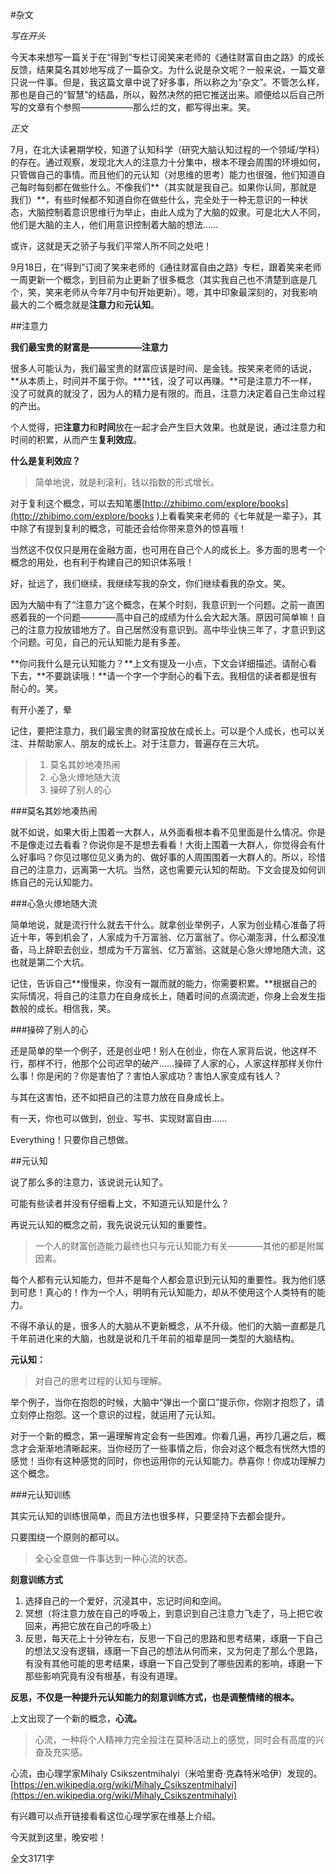 #杂文

*写在开头*

今天本来想写一篇关于在“得到”专栏订阅笑来老师的《通往财富自由之路》的成长反馈，结果莫名其妙地写成了一篇杂文。为什么说是杂文呢？一般来说，一篇文章只说一件事。但是，我这篇文章中说了好多事，所以称之为“杂文”。不管怎么样，那也是自己的“智慧”的结晶，所以，毅然决然的把它推送出来。顺便给以后自己所写的文章有个参照——————那么烂的文，都写得出来。笑。

*正文*

7月，在北大读暑期学校，知道了认知科学（研究大脑认知过程的一个领域/学科）的存在。通过观察，发现北大人的注意力十分集中，根本不理会周围的环境如何，只管做自己的事情。而且他们的元认知（对思维的思考）能力也很强，他们知道自己每时每刻都在做些什么。不像我们**（其实就是我自己。如果你认同，那就是我们）**，有些时候都不知道自你在做些什么，完全处于一种无意识的一种状态，大脑控制着意识思维行为举止，由此人成为了大脑的奴隶。可是北大人不同，他们是大脑的主人，他们用意识控制着大脑的想法……

或许，这就是天之骄子与我们平常人所不同之处吧！

9月18日，在“得到”订阅了笑来老师的《通往财富自由之路》专栏，跟着笑来老师一周更新一个概念，到目前为止更新了很多概念（其实我自己也不清楚到底是几个，笑，笑来老师从今年7月中旬开始更新）。嗯，其中印象最深刻的，对我影响最大的二个概念就是**注意力**和**元认知**。

##注意力

**我们最宝贵的财富是——————注意力**

很多人可能认为，我们最宝贵的财富应该是时间、是金钱。按笑来老师的话说，**从本质上，时间并不属于你。****钱，没了可以再赚。**可是注意力不一样，没了可就真的就没了，因为人的精力是有限的。而且，注意力决定着自己生命过程的产出。

个人觉得，把**注意力**和**时间**放在一起才会产生巨大效果。也就是说，通过注意力和时间的积累，从而产生**复利效应**。

**什么是复利效应？** 
> 简单地说，就是利滚利，钱以指数的形式增长。

对于复利这个概念，可以去知笔墨[http://zhibimo.com/explore/books](http://zhibimo.com/explore/books )上看看笑来老师的《七年就是一辈子》，其中除了有提到复利的概念，可能还会给你带来意外的惊喜哦！

当然这不仅仅只是用在金融方面，也可用在自己个人的成长上。多方面的思考一个概念的用处，也有利于构建自己的知识体系哦！

好，扯远了，我们继续，我继续写我的杂文，你们继续看我的杂文。笑。

因为大脑中有了“注意力”这个概念，在某个时刻，我意识到一个问题。之前一直困惑着我的一个问题————高中自己的成绩为什么会大起大落。原因可简单嘛！自己的注意力投放错地方了。自己居然没有意识到。高中毕业快三年了，才意识到这个问题。可见，自己的元认知能力是有多差。

**你问我什么是元认知能力？**上文有提及一小点，下文会详细描述。请耐心看下去，**不要跳读哦！**请一个字一个字耐心的看下去。我相信的读者都是很有耐心的。笑。

有开小差了，晕

记住，要把注意力，我们最宝贵的财富投放在成长上。可以是个人成长，也可以关注、并帮助家人、朋友的成长上。对于注意力，普遍存在三大坑。

> 1. 莫名其妙地凑热闹
> 2. 心急火燎地随大流
> 3. 操碎了别人的心

###莫名其妙地凑热闹

就不如说，如果大街上围着一大群人，从外面看根本看不见里面是什么情况。你是不是像走过去看看？你说你是不是想去看看！大街上围着一大群人，你觉得会有什么好事吗？你见过哪位见义勇为的、做好事的人周围围着一大群人的。所以，珍惜自己的注意力，远离第一大坑。当然，这也需要元认知的帮助。下文会提及如何训练自己的元认知能力。

###心急火燎地随大流

简单地说，就是流行什么就去干什么。就拿创业举例子，人家为创业精心准备了将近十年，等到机会了，人家成为千万富翁、亿万富翁了。你心潮澎湃，什么都没准备，马上辞职去创业，想成为千万富翁、亿万富翁。这就是心急火燎地随大流，这也就是第二个大坑。

记住，告诉自己**慢慢来，你没有一蹴而就的能力，你需要积累。**根据自己的实际情况，将自己的注意力在自身成长上，随着时间的点滴流逝，你身上会发生指数般的成长。相信我，笑。

###操碎了别人的心

还是简单的举一个例子，还是创业吧！别人在创业，你在人家背后说，他这样不行，那样不行，他那个公司迟早的破产……操碎了人家的心，人家这样那样关你什么事！你是闲的？你是害怕了？害怕人家成功？害怕人家变成有钱人？

与其在这害怕，还不如把自己的注意力放在自身成长上。

有一天，你也可以做到，创业、写书、实现财富自由……

Everything！只要你自己想做。

##元认知

说了那么多的注意力，该说说元认知了。

可能有些读者并没有仔细看上文，不知道元认知是什么？

再说元认知的概念之前，我先说说元认知的重要性。

> 一个人的财富创造能力最终也只与元认知能力有关————其他的都是附属因素。


每个人都有元认知能力，但并不是每个人都会意识到元认知的重要性。我为他们感到可悲！真心的！作为一个人，明明有元认知能力，却从不使用这个人类特有的能力。

不得不承认的是，很多人的大脑从不更新概念，从不升级。他们的大脑一直都是几千年前进化来的大脑，也就是说和几千年前的祖辈是同一类型的大脑结构。

**元认知：**
> 对自己的思考过程的认知与理解。

举个例子，当你在抱怨的时候，大脑中“弹出一个窗口”提示你，你刚才抱怨了，请立刻停止抱怨。这一个意识的过程，就运用了元认知。

对于一个新的概念，第一遍理解肯定会有一些困难。你看几遍，再抄几遍之后，概念才会渐渐地清晰起来。当你经历了一些事情之后，你会对这个概念有恍然大悟的感觉！当你有这种感觉的同时，你也运用你的元认知能力。恭喜你！你成功理解力这个概念。

###元认知训练

其实元认知的训练很简单，而且方法也很多样，只要坚持下去都会提升。

只要围绕一个原则的都可以。

> 全心全意做一件事达到一种心流的状态。

**刻意训练方式**

1. 选择自己的一个爱好，沉浸其中，忘记时间和空间。
2. 冥想（将注意力放在自己的呼吸上，到意识到自己注意力飞走了，马上把它收回来，再把它放在自己的呼吸上）
3. 反思，每天花上十分钟左右，反思一下自己的思路和思考结果，琢磨一下自己的想法又没有逻辑，琢磨一下自己的想法从何而来，又为何走了那么个思路，有没有其他可能的思考结果，琢磨一下自己受到了哪些因素的影响，琢磨一下那些影响究竟有没有根基，有没有道理。

**反思，不仅是一种提升元认知能力的刻意训练方式，也是调整情绪的根本。**

上文出现了一个新的概念，**心流。**


> 心流，一种将个人精神力完全投注在莫种活动上的感觉，同时会有高度的兴奋及充实感。

心流，由心理学家Mihaly Csikszentmihalyi（米哈里奇·克森特米哈伊）发现的。[https://en.wikipedia.org/wiki/Mihaly_Csikszentmihalyi](https://en.wikipedia.org/wiki/Mihaly_Csikszentmihalyi)

有兴趣可以点开链接看看这位心理学家在维基上介绍。

今天就到这里，晚安啦！

全文3171字
